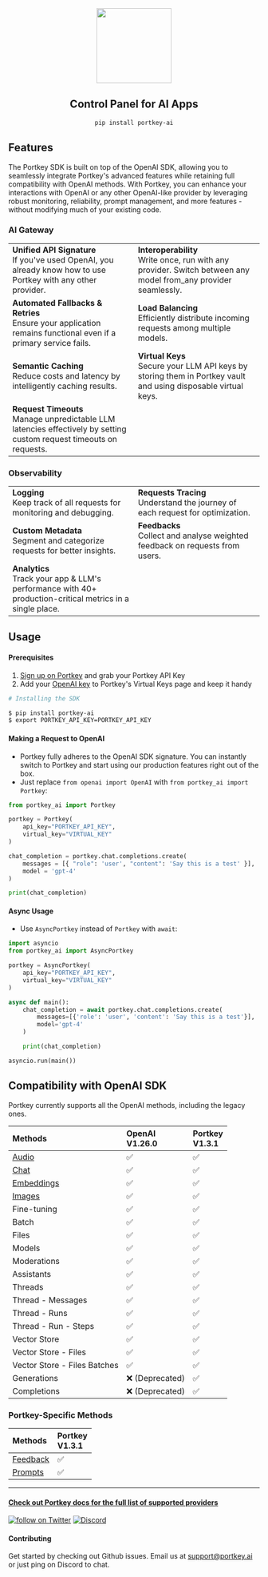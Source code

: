 <div align="center">
<img src="https://assets.portkey.ai/header.png" height=150><br />

## Control Panel for AI Apps
```bash
pip install portkey-ai
```

</div>

## Features

The Portkey SDK is built on top of the OpenAI SDK, allowing you to seamlessly integrate Portkey's advanced features while retaining full compatibility with OpenAI methods. With Portkey, you can enhance your interactions with OpenAI or any other OpenAI-like provider by leveraging robust monitoring, reliability, prompt management, and more features - without modifying much of your existing code.

### AI Gateway
<table>
    <tr>
        <td width=50%><b>Unified API Signature</b><br />If you've used OpenAI, you already know how to use Portkey with any other provider.</td>
        <td><b>Interoperability</b><br />Write once, run with any provider. Switch between any model from_any provider seamlessly. </td>
    </tr>
    <tr>
        <td width=50%><b>Automated Fallbacks & Retries</b><br />Ensure your application remains functional even if a primary service fails.</td>
        <td><b>Load Balancing</b><br />Efficiently distribute incoming requests among multiple models.</td>
    </tr>
    <tr>
        <td width=50%><b>Semantic Caching</b><br />Reduce costs and latency by intelligently caching results.</td>
        <td><b>Virtual Keys</b><br />Secure your LLM API keys by storing them in Portkey vault and using disposable virtual keys.</td>
    </tr>
    <tr>
        <td width=50%><b>Request Timeouts</b><br />Manage unpredictable LLM latencies effectively by setting custom request timeouts on requests.</td>
    </tr>
</table>

### Observability
<table width=100%>
    <tr>
        <td width=50%><b>Logging</b><br />Keep track of all requests for monitoring and debugging.</td>
        <td width=50%><b>Requests Tracing</b><br />Understand the journey of each request for optimization.</td>
    </tr>
    <tr>
        <td width=50%><b>Custom Metadata</b><br />Segment and categorize requests for better insights.</td>
        <td width=50%><b>Feedbacks</b><br />Collect and analyse weighted feedback on requests from users.</td>
    </tr>
    <tr>
        <td width=50%><b>Analytics</b><br />Track your app & LLM's performance with 40+ production-critical metrics in a single place.</td>
    </tr>
</table> 

## Usage

#### Prerequisites
1. [Sign up on Portkey](https://app.portkey.ai/) and grab your Portkey API Key
2. Add your [OpenAI key](https://platform.openai.com/api-keys) to Portkey's Virtual Keys page and keep it handy

```bash
# Installing the SDK

$ pip install portkey-ai
$ export PORTKEY_API_KEY=PORTKEY_API_KEY
```

#### Making a Request to OpenAI
* Portkey fully adheres to the OpenAI SDK signature. You can instantly switch to Portkey and start using our production features right out of the box. <br />
* Just replace `from openai import OpenAI` with `from portkey_ai import Portkey`:
```py
from portkey_ai import Portkey

portkey = Portkey(
    api_key="PORTKEY_API_KEY",
    virtual_key="VIRTUAL_KEY"
)

chat_completion = portkey.chat.completions.create(
    messages = [{ "role": 'user', "content": 'Say this is a test' }],
    model = 'gpt-4'
)

print(chat_completion)
```

#### Async Usage
* Use `AsyncPortkey` instead of `Portkey` with `await`:
```py
import asyncio
from portkey_ai import AsyncPortkey

portkey = AsyncPortkey(
    api_key="PORTKEY_API_KEY",
    virtual_key="VIRTUAL_KEY"
)

async def main():
    chat_completion = await portkey.chat.completions.create(
        messages=[{'role': 'user', 'content': 'Say this is a test'}],
        model='gpt-4'
    )

    print(chat_completion)

asyncio.run(main())
```

## Compatibility with OpenAI SDK

Portkey currently supports all the OpenAI methods, including the legacy ones.

| Methods                    | OpenAI<br>V1.26.0 | Portkey<br>V1.3.1 |
|:----------------------------|:--------|:---------|
| [Audio](https://portkey.ai/docs/product/ai-gateway-streamline-llm-integrations/multimodal-capabilities/vision-1) | ✅ | ✅ |
| [Chat](https://portkey.ai/docs/api-reference/chat-completions) | ✅ | ✅ |
| [Embeddings](https://portkey.ai/docs/api-reference/embeddings) | ✅ | ✅ |
| [Images](https://portkey.ai/docs/api-reference/completions-1) | ✅ | ✅ |
| Fine-tuning                  | ✅     | ✅      |
| Batch                        | ✅     | ✅      |
| Files                        | ✅     | ✅      |
| Models                       | ✅     | ✅      |
| Moderations                  | ✅     | ✅      |
| Assistants                   | ✅     | ✅      |
| Threads                      | ✅     | ✅      |
| Thread - Messages            | ✅     | ✅      |
| Thread - Runs                | ✅     | ✅      |
| Thread - Run - Steps         | ✅     | ✅      |
| Vector Store                 | ✅     | ✅      |
| Vector Store - Files         | ✅     | ✅      |
| Vector Store - Files Batches | ✅     | ✅      |
| Generations                  | ❌ (Deprecated) | ✅ |
| Completions                  | ❌ (Deprecated) | ✅ |

### Portkey-Specific Methods
| Methods | Portkey<br>V1.3.1 |
| :-- | :-- |
| [Feedback](https://portkey.ai/docs/api-reference/feedback) | ✅ |
| [Prompts](https://portkey.ai/docs/api-reference/prompts) | ✅ |

---

#### [Check out Portkey docs for the full list of supported providers](https://portkey.ai/docs/welcome/what-is-portkey#ai-providers-supported)

<a href="https://twitter.com/intent/follow?screen_name=portkeyai"><img src="https://img.shields.io/twitter/follow/portkeyai?style=social&logo=twitter" alt="follow on Twitter"></a>
<a href="https://discord.gg/sDk9JaNfK8" target="_blank"><img src="https://img.shields.io/discord/1143393887742861333?logo=discord" alt="Discord"></a>

#### Contributing
Get started by checking out Github issues. Email us at support@portkey.ai or just ping on Discord to chat.

